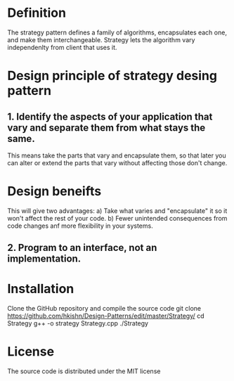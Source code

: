 # Definition
The strategy pattern defines a family of algorithms, encapsulates each one, and make them interchangeable.
Strategy lets the algorithm vary independenlty from client that uses it.

# Design principle of strategy desing pattern
## 1. Identify the aspects of your application that vary and separate them from what stays the same.
This means take the parts that vary and encapsulate them, so that later you can alter or extend the parts that vary without affecting those don't change.

# Design beneifts
This will give two advantages:
a) Take what varies and "encapsulate" it so it won't affect the rest of your code.
b) Fewer unintended consequences from code changes anf more flexibility in your systems.

## 2. Program to an interface, not an implementation.

# Installation
Clone the GitHub repository and compile the source code 
git clone https://github.com/hkishn/Design-Patterns/edit/master/Strategy/
cd Strategy
g++ -o strategy Strategy.cpp
./Strategy

# License
The source code is distributed under the MIT license

